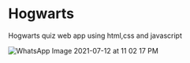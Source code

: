 # Hogwarts 

Hogwarts quiz web app using html,css and javascript

![WhatsApp Image 2021-07-12 at 11 02 17 PM](https://user-images.githubusercontent.com/64467851/125331205-4db76a00-e365-11eb-8a61-4824d5e98f67.jpeg)
